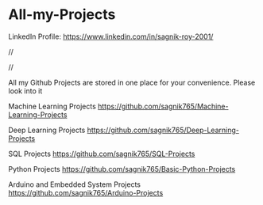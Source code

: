 # All-my-Projects

LinkedIn Profile: https://www.linkedin.com/in/sagnik-roy-2001/

//

//

All my Github Projects are stored in one place for your convenience. Please look into it

Machine Learning Projects    https://github.com/sagnik765/Machine-Learning-Projects

Deep Learning Projects    https://github.com/sagnik765/Deep-Learning-Projects

SQL Projects    https://github.com/sagnik765/SQL-Projects

Python Projects    https://github.com/sagnik765/Basic-Python-Projects

Arduino and Embedded System Projects    https://github.com/sagnik765/Arduino-Projects
